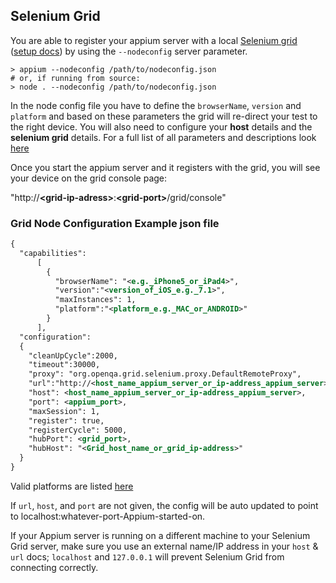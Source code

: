 ## Selenium Grid

You are able to register your appium server with a local [Selenium grid](https://github.com/SeleniumHQ/selenium/wiki/Grid2) ([setup docs](http://docs.seleniumhq.org/docs/07_selenium_grid.jsp)) by using the `--nodeconfig` server parameter.

```center
> appium --nodeconfig /path/to/nodeconfig.json
# or, if running from source:
> node . --nodeconfig /path/to/nodeconfig.json
```

In the node config file you have to define the `browserName`, `version` and `platform` and based on these parameters the grid will re-direct your test to the right device. You will also need to configure your **host** details and the **selenium grid** details. For a full list of all parameters and descriptions look [here](https://github.com/SeleniumHQ/selenium/blob/master/java/server/src/org/openqa/grid/common/defaults/DefaultNodeWebDriver.json)

Once you start the appium server and it registers with the grid, you will see your device on the grid console page:

"http://**\<grid-ip-adress\>**:**\<grid-port\>**/grid/console"

### Grid Node Configuration Example json file

```xml
{
  "capabilities":
      [
        {
          "browserName": "<e.g._iPhone5_or_iPad4>",
          "version":"<version_of_iOS_e.g._7.1>",
          "maxInstances": 1,
          "platform":"<platform_e.g._MAC_or_ANDROID>"
        }
      ],
  "configuration":
  {
    "cleanUpCycle":2000,
    "timeout":30000,
    "proxy": "org.openqa.grid.selenium.proxy.DefaultRemoteProxy",
    "url":"http://<host_name_appium_server_or_ip-address_appium_server>:<appium_port>/wd/hub",
    "host": <host_name_appium_server_or_ip-address_appium_server>,
    "port": <appium_port>,
    "maxSession": 1,
    "register": true,
    "registerCycle": 5000,
    "hubPort": <grid_port>,
    "hubHost": "<Grid_host_name_or_grid_ip-address>"
  }
}
```

Valid platforms are listed [here](http://www.seleniumhq.org/about/platforms.jsp)

If `url`, `host`, and `port` are not given, the config will be auto updated to point to localhost:whatever-port-Appium-started-on.

If your Appium server is running on a different machine to your Selenium Grid server, make sure you use an external name/IP address in your `host` & `url` docs; `localhost` and `127.0.0.1` will prevent Selenium Grid from connecting correctly.